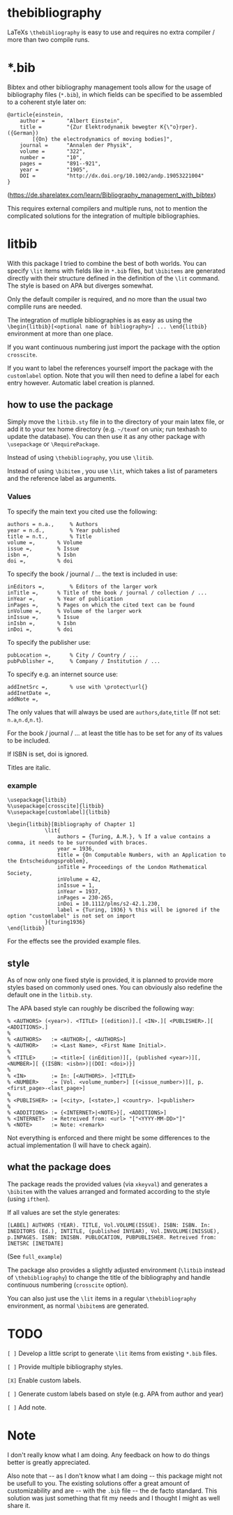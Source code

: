 # thebibliography
LaTeXs `\thebibliography` is easy to use and requires no extra compiler / more than two compile runs.

# *.bib
Bibtex and other bibliography management tools allow for the usage of bibliography files (`*.bib`),
in which fields can be specified to be assembled to a coherent style later on:
```
@article{einstein,
    author =       "Albert Einstein",
    title =        "{Zur Elektrodynamik bewegter K{\"o}rper}. ({German})
        [{On} the electrodynamics of moving bodies]",
    journal =      "Annalen der Physik",
    volume =       "322",
    number =       "10",
    pages =        "891--921",
    year =         "1905",
    DOI =          "http://dx.doi.org/10.1002/andp.19053221004"
}
```
(https://de.sharelatex.com/learn/Bibliography_management_with_bibtex)

This requires external compilers and multiple runs,
not to mention the complicated solutions for the integration of multiple bibliographies.

# litbib
With this package I tried to combine the best of both worlds.
You can specify `\lit` items with fields like in `*.bib` files,
but `\bibitems` are generated directly with their structure defined in the definition of the `\lit` command.
The style is based on APA but diverges somewhat.

Only the default compiler is required, and no more than the usual two complile runs are needed.

The integration of mutliple bibliographies is as easy as using the `\begin{litbib}[<optional name of bibliography>] ... \end{litbib}` environment at more than one place.

If you want continuous numbering just import the package with the option `crosscite`.

If you want to label the references yourself import the package with the `customlabel` option. Note that you will then need to define a label for each entry however. Automatic label creation is planned.

## how to use the package
Simply move the `litbib.sty` file in to the directory of your main latex file, or add it to your tex home directory (e.g. `~/texmf` on unix; run texhash to update the database).
You can then use it as any other package with `\usepackage` or `\RequirePackage`.

Instead of using `\thebibliography`, you use `\litib`.

Instead of using `\bibitem` , you use `\lit`, which takes a list of parameters and the reference label as arguments.

### Values
To specify the main text you cited use the following:
```
authors = n.a.,		% Authors
year = n.d.,		% Year published
title = n.t.,		% Title
volume =,		% Volume
issue =,		% Issue
isbn =,			% Isbn
doi =,			% doi
```
To specify the book / journal / ... the text is included in use: 
```
inEditors =,		% Editors of the larger work
inTitle =,		% Title of the book / journal / collection / ...
inYear =,		% Year of publication
inPages =,		% Pages on which the cited text can be found
inVolume =,		% Volume of the larger work
inIssue =,		% Issue
inIsbn =,		% Isbn
inDoi =,		% doi
```
To specify the publisher use:
```
pubLocation =,		% City / Country / ...
pubPublisher =,		% Company / Institution / ...
```
To specify e.g. an internet source use:
```
addInetSrc =,		% use with \protect\url{}
addInetDate =,
addNote =,
```

The only values that will always be used are `authors`,`date`,`title` (If not set: `n.a`,`n.d`,`n.t`).

For the book / journal / ... at least the title has to be set for any of its values to be included.

If ISBN is set, doi is ignored.

Titles are italic.

### example
```
\usepackage{litbib}
%\usepackage[crosscite]{litbib}
%\usepackage[customlabel]{litbib}

\begin{litbib}[Bibliography of Chapter 1]
			\lit{
				authors = {Turing, A.M.}, % If a value contains a comma, it needs to be surrounded with braces. 
				year = 1936,
				title = {On Computable Numbers, with an Application to the Entscheidungsproblem},
				inTitle = Proceedings of the London Mathematical Society,
				inVolume = 42,
				inIssue = 1,
				inYear = 1937,
				inPages = 230-265,
				inDoi = 10.1112/plms/s2-42.1.230,
				label = {Turing, 1936} % this will be ignored if the option "customlabel" is not set on import
			}{turing1936}
\end{litbib}
```
For the effects see the provided example files.

## style
As of now only one fixed style is provided, it is planned to provide more styles based on commonly used ones.
You can obviously also redefine the default one in the `litbib.sty`.

The APA based style can roughly be discribed the following way:
```
% <AUTHORS> (<year>). <TITLE> [(edition)].[ <IN>.][ <PUBLISHER>.][ <ADDITIONS>.]
%
% <AUTHORS>   := <AUTHOR>[, <AUTHORS>]
% <AUTHOR>    := <Last Name>, <First Name Initial>.
%
% <TITLE>     := <title>[ (inEdition)][, (published <year>)][, <NUMBER>][ {(ISBN: <isbn>)|(DOI: <doi>)}]
%
% <IN>        := In: [<AUTHORS>. ]<TITLE>
% <NUMBER>    := [Vol. <volume_number>] [(<issue_number>)][, p.<first_page>-<last_page>]
%
% <PUBLISHER> := [<city>, [<state>,] <country>. ]<publisher>
%
% <ADDITIONS> := {<INTERNET>|<NOTE>}[, <ADDITIONS>]
% <INTERNET>  := Retreived from: <url> "["<YYYY-MM-DD>"]"
% <NOTE>      := Note: <remark>
```
Not everything is enforced and there might be some differences to the actual implementation (I will have to check again).

## what the package does
The package reads the provided values (via `xkeyval`) and generates a `\bibitem` with the values arranged and formated according to the style (using `ifthen`).

If all values are set the style generates:

`[LABEL] AUTHORS (YEAR). TITLE, Vol.VOLUME(ISSUE). ISBN: ISBN. In: INEDITORS
(Ed.), INTITLE, (published INYEAR), Vol.INVOLUME(INISSUE),
p.INPAGES. ISBN: INISBN. PUBLOCATION, PUBPUBLISHER.
Retreived from: INETSRC [INETDATE]`

(See `full_example`)

The package also provides a slightly adjusted environment (`\litbib` instead of `\thebibliography`) to change the title of the bibliography and handle continuous numbering (`crosscite` option).

You can also just use the `\lit` items in a regular `\thebibliography` environment, as normal `\bibitem`s are generated.

# TODO
`[ ]` Develop a little script to generate `\lit` items from existing `*.bib` files.

`[ ]` Provide multiple bibliography styles.

`[X]` Enable custom labels.

`[ ]` Generate custom labels based on style (e.g. APA from author and year)

`[ ]` Add note.

# Note
I don't really know what I am doing. Any feedback on how to do things better is greatly appreciated.

Also note that -- as I don't know what I am doing -- this package might not be usefull to you. The existing solutions offer a great amount of customizability and are -- with the `.bib` file -- the de facto standard. This solution was just something that fit my needs and I thought I might as well share it.
